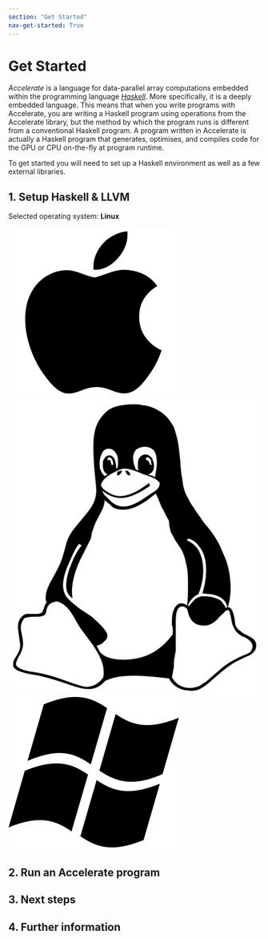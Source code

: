 ```yaml
---
section: "Get Started"
nav-get-started: True
---
```


Get Started
===========

_Accelerate_ is a language for data-parallel array computations embedded within
the programming language [_Haskell_](https://www.haskell.org). More
specifically, it is a deeply embedded language. This means that when you write
programs with Accelerate, you are writing a Haskell program using operations
from the Accelerate library, but the method by which the program runs is
different from a conventional Haskell program. A program written in Accelerate
is actually a Haskell program that generates, optimises, and compiles code for
the GPU or CPU on-the-fly at program runtime.

To get started you will need to set up a Haskell environment as well as a few
external libraries.

## 1. Setup Haskell & LLVM

Selected operating system: **Linux**

<a href="/get-started/macos" title="macOS" class="os-logo os-faded">
  <img src="/media/apple-logo.svg">
</a>
<a href="/get-started/linux" title="Linux" class="os-logo">
  <img src="/media/linux-logo.svg">
</a>
<a href="/get-started/windows" title="Windows" class="os-logo os-faded">
  <img src="/media/windows-logo.svg">
</a>


## 2. Run an Accelerate program


## 3. Next steps


## 4. Further information

